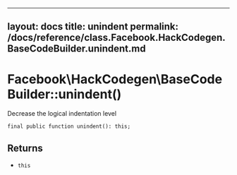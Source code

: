 
***

layout: docs
title: unindent
permalink: /docs/reference/class.Facebook.HackCodegen.BaseCodeBuilder.unindent.md
---







# Facebook\\HackCodegen\\BaseCodeBuilder::unindent()




Decrease the logical indentation level




``` Hack
final public function unindent(): this;
```




## Returns




+ ` this `